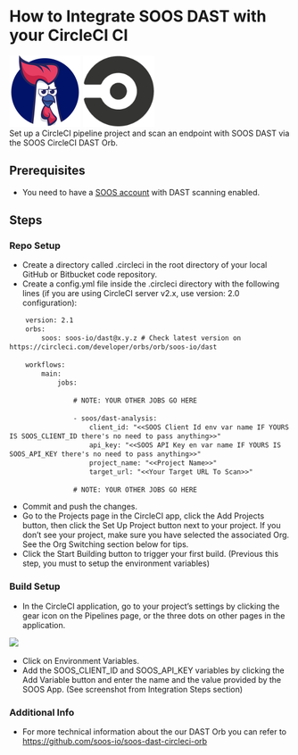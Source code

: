 # How to Integrate SOOS DAST with your CircleCI CI
<div>
<img src="../assets/img/SOOS-Icon.png" alt="SOOS" width="128" height="128">
<img src="../assets/img/circleci.png" alt="CircleCI" width="128" height="128">
</div>
Set up a CircleCI pipeline project and scan an endpoint with SOOS DAST via the SOOS CircleCI DAST Orb.

## Prerequisites

- You need to have a [SOOS account](https://app.soos.io/register) with DAST scanning enabled.

## Steps

### **Repo Setup**
- Create a directory called .circleci in the root directory of your local GitHub or Bitbucket code repository.
- Create a config.yml file inside the .circleci directory with the following lines (if you are using CircleCI server v2.x, use version: 2.0 configuration):

```
    version: 2.1
    orbs:
        soos: soos-io/dast@x.y.z # Check latest version on https://circleci.com/developer/orbs/orb/soos-io/dast

    workflows:
        main:
            jobs:

                # NOTE: YOUR OTHER JOBS GO HERE

                - soos/dast-analysis:
                    client_id: "<<SOOS Client Id env var name IF YOURS IS SOOS_CLIENT_ID there's no need to pass anything>>"
                    api_key: "<<SOOS API Key en var name IF YOURS IS SOOS_API_KEY there's no need to pass anything>>"
                    project_name: "<<Project Name>>"
                    target_url: "<<Your Target URL To Scan>>"

                # NOTE: YOUR OTHER JOBS GO HERE
```


- Commit and push the changes.
- Go to the Projects page in the CircleCI app, click the Add Projects button, then click the Set Up Project button next to your project. If you don’t see your project, make sure you have selected the associated Org. See the Org Switching section below for tips.
- Click the Start Building button to trigger your first build. (Previous this step, you must to setup the environment variables)

### **Build Setup**
- In the CircleCI application, go to your project’s settings by clicking the gear icon on the Pipelines page, or the three dots on other pages in the application.
<img src="../assets/img/circleci-settings.png">

- Click on Environment Variables.
- Add the SOOS_CLIENT_ID and SOOS_API_KEY variables by clicking the Add Variable button and enter the name and the value provided by the SOOS App. (See screenshot from Integration Steps section) 

### **Additional Info**
- For more technical information about the our DAST Orb you can refer to
https://github.com/soos-io/soos-dast-circleci-orb

